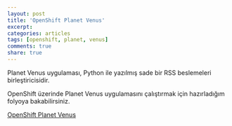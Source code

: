 ```yaml
---
layout: post
title: 'OpenShift Planet Venus'
excerpt:
categories: articles
tags: [openshift, planet, venus]
comments: true
share: true
---
```


Planet Venus uygulaması, Python ile yazılmış sade bir RSS beslemeleri birleştiricisidir.

OpenShift üzerinde Planet Venus uygulamasını çalıştırmak için hazırladığım
folyoya bakabilirsiniz.

[OpenShift Planet Venus](http://fo.ecylmz.com/openshift-venus-planet)
